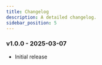 ```yaml
---
title: Changelog
description: A detailed changelog.
sidebar_position: 5
---
```


### v1.0.0 - 2025-03-07

- Initial release

<!-- ### v1.0.1 - YYYY-MM-DD

- Bug fix -->
